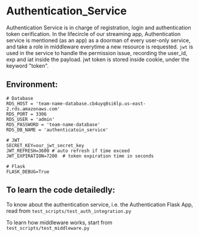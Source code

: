 # Authentication_Service

Authentication Service is in charge of registration, login and authentication token cerification. In the lifecircle of our streaming app, Authentication service is mentioned (as an app) as a doorman of every user-only service, and take a role in middleware everytime a new resource is requested. `jwt` is used in the service to handle the permission issue, recording the user_id, exp and iat inside the payload. jwt token is stored inside cookie, under the keyword "token".

## Environment: 
```
# Database
RDS_HOST = 'team-name-database.cb4uyq8si6lp.us-east-2.rds.amazonaws.com'
RDS_PORT = 3306
RDS_USER = 'admin' 
RDS_PASSWORD = 'team-name-database'
RDS_DB_NAME = 'authenticatoin_service'

# JWT
SECRET_KEY=our_jwt_secret_key
JWT_REFRESH=3600 # auto refresh if time exceed
JWT_EXPIRATION=7200  # token expiration time in seconds

# Flask
FLASK_DEBUG=True
```


## To learn the code detailedly:

To know about the authentication service, i.e. the Authentication Flask App, read from `test_scripts/test_auth_integration.py`

To learn how middleware works, start from `test_scripts/test_middleware.py`